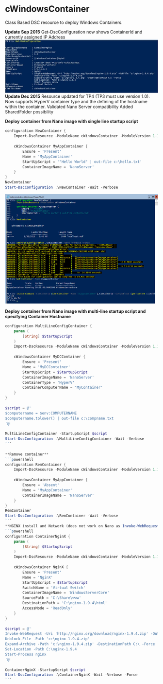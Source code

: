 cWindowsContainer
=================

Class Based DSC resource to deploy Windows Containers.

**Update Sep 2015**
Get-DscConfiguration now shows ContainerId and currently assigned IP Address
![Config](https://github.com/bgelens/cWindowsContainer/blob/master/GetDSCConfigIPandID.jpg)
**Update Dec 2015**
Resource updated for TP4 (TP3 must use version 1.0).
Now supports HyperV container type and the defining of the hostname within the container.
Validated Nano Server compatibility
Added SharedFolder possibility


**Deploy container from Nano image with single line startup script**
```powershell
configuration NewContainer {
    Import-DscResource -ModuleName cWindowsContainer -ModuleVersion 1.1

    cWindowsContainer MyAppContainer {
        Ensure = 'Present'
        Name = 'MyAppContainer'
        StartUpScript = '"Hello World" | out-file c:\hello.txt'
        ContainerImageName = 'NanoServer'
    }
}
NewContainer
Start-DscConfiguration .\NewContainer -Wait -Verbose
```
![Config](https://github.com/bgelens/cWindowsContainer/blob/master/newcontainerconfig.jpg)

**Deploy container from Nano image with multi-line startup script and specifying Container Hostname**
````powershell
configuration MultiLineConfigContainer {
    param (
        [String] $StartupScript
    )
    Import-DscResource -ModuleName cWindowsContainer -ModuleVersion 1.1

    cWindowsContainer MyDCContainer {
        Ensure = 'Present'
        Name = 'MyDCContainer'
        StartUpScript = $StartupScript
        ContainerImageName = 'NanoServer'
        ContainerType = 'HyperV'
        ContainerComputerName = 'MyContainer'
    }
}

$script = @'
$computername = $env:COMPUTERNAME
$computername.tolower() | out-file c:\compname.txt
'@

MultiLineConfigContainer -StartupScript $script
Start-DscConfiguration .\MultiLineConfigContainer -Wait -Verbose
```

**Remove container**
```powershell
configuration RemContainer {
    Import-DscResource -ModuleName cWindowsContainer -ModuleVersion 1.1

    cWindowsContainer MyAppContainer {
        Ensure = 'Absent'
        Name = 'MyAppContainer'
        ContainerImageName = 'NanoServer'
    }
}
RemContainer
Start-DscConfiguration .\RemContainer -Wait -Verbose
```
**NGINX install and Network (does not work on Nano as Invoke-WebRequest is not available)**
```powershell
configuration ContainerNginX {
    param (
        [String] $StartupScript
    )
    Import-DscResource -ModuleName cWindowsContainer -ModuleVersion 1.1

    cWindowsContainer NginX {
        Ensure = 'Present'
        Name = 'NginX'
        StartUpScript = $StartupScript
        SwitchName = 'Virtual Switch'
        ContainerImageName = 'WindowsServerCore'
		SourcePath = 'C:\Share\www'
		DestinationPath = 'C:\nginx-1.9.4\html'
		AccessMode = 'ReadOnly'
    }
}

$script = @'
Invoke-WebRequest -Uri 'http://nginx.org/download/nginx-1.9.4.zip' -OutFile 'c:\nginx-1.9.4.zip'
Unblock-File -Path 'c:\nginx-1.9.4.zip'
Expand-Archive -Path 'c:\nginx-1.9.4.zip' -DestinationPath C:\ -Force
Set-Location -Path C:\nginx-1.9.4
Start-Process nginx
'@

ContainerNginX -StartupScript $script
Start-DscConfiguration .\ContainerNginX -Wait -Verbose -Force
```